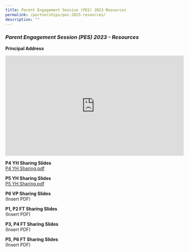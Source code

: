 ```yaml
---
title: Parent Engagement Session (PES) 2023 Resources
permalink: /partnerships/pes-2023-resources/
description: ""
---
```

### _Parent Engagement Session (PES) 2023 - Resources_

**Principal Address**<br>
<iframe width="560" height="315" src="https://www.youtube.com/embed/L5w4KVZ083o" title="YouTube video player" frameborder="0" allow="accelerometer; autoplay; clipboard-write; encrypted-media; gyroscope; picture-in-picture; web-share" allowfullscreen></iframe>

**P4 YH Sharing Slides**<br>
[P4 YH Sharing.pdf](/files/P4%20YH%20Sharing.pdf)

**P5 YH Sharing Slides**<br>
[P5 YH Sharing.pdf](/files/P5%20YH%20Sharing.pdf)

**P6 VP Sharing Slides**<br>
(Insert PDF)

**P1, P2 FT Sharing Slides**<br>
(Insert PDF)

**P3, P4 FT Sharing Slides**<br>
(Insert PDF)

**P5, P6 FT Sharing Slides**<br>
(Insert PDF)